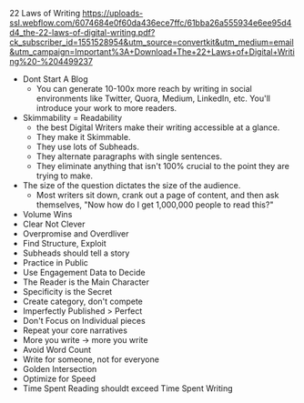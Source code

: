 
22 Laws of Writing
https://uploads-ssl.webflow.com/6074684e0f60da436ece7ffc/61bba26a555934e6ee95d4d4_the-22-laws-of-digital-writing.pdf?ck_subscriber_id=1551528954&utm_source=convertkit&utm_medium=email&utm_campaign=Important%3A+Download+The+22+Laws+of+Digital+Writing%20-%204499237

- Dont Start A Blog
	- You can generate 10-100x more reach by writing in social environments like Twitter, Quora, Medium, LinkedIn, etc. You'll introduce your work to more readers.
- Skimmability = Readability
	- the best Digital Writers make their writing accessible at a glance.
	- They make it Skimmable.
	- They use lots of Subheads.
	- They alternate paragraphs with single sentences.
	- They eliminate anything that isn't 100% crucial to the point they are trying to make.
- The size of the question dictates the size of the audience.
	- Most writers sit down, crank out a page of content, and then ask themselves, "Now how do I get 1,000,000 people to read this?"
- Volume Wins
- Clear Not Clever
- Overpromise and Overdliver
- Find Structure, Exploit
- Subheads should tell a story
- Practice in Public
- Use Engagement Data to Decide
- The Reader is the Main Character
- Specificity is the Secret
- Create category, don't compete
- Imperfectly Published > Perfect
- Don't Focus on Individual pieces
- Repeat your core narratives
- More you write -> more you write
- Avoid Word Count
- Write for someone, not for everyone
- Golden Intersection
- Optimize for Speed
- Time Spent Reading shouldt exceed Time Spent Writing